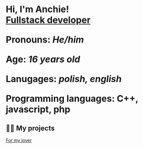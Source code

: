 <h1>Hi, I'm Anchie! <br/><a href="https://github.com/Anchiee">Fullstack developer</a>

<p>Pronouns: <i>He/him</i></p>
<p>Age: <i>16 years old</i></p>
<p>Lanugages: <i>polish, english</i></p>
<p>Programming languages: C++, javascript, php<p>

<h2>👨‍💻 My projects</h2>

<a href="https://dlamojejolci.infinityfreeapp.com">For my lover</a>
